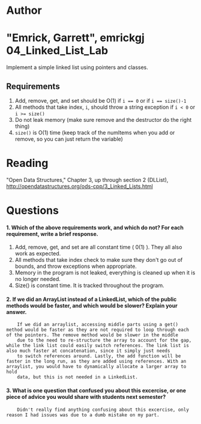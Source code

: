 Author
==========
"Emrick, Garrett", emrickgj
04_Linked_List_Lab
==================

Implement a simple linked list using pointers and classes.

Requirements
------------

1. Add, remove, get, and set should be O(1) if `i == 0` or if `i == size()-1`
2. All methods that take index, `i`, should throw a string exception if `i < 0` or `i >= size()`
3. Do not leak memory (make sure remove and the destructor do the right thing)
4. `size()` is O(1) time (keep track of the numItems when you add or remove, so you can just return the variable)

Reading
=======
"Open Data Structures," Chapter 3, up through section 2 (DLList), http://opendatastructures.org/ods-cpp/3_Linked_Lists.html

Questions
=========

#### 1. Which of the above requirements work, and which do not? For each requirement, write a brief response.

1. Add, remove, get, and set are all constant time (  0(1)  ). They all also work as expected.
2. All methods that take index check to make sure they don't go out of bounds, and throw exceptions when appropriate.
3. Memory in the program is not leaked, everything is cleaned up when it is no longer needed.
4. Size() is constant time. It is tracked throughout the program.

#### 2. If we did an ArrayList instead of a LinkedList, which of the public methods would be faster, and which would be slower? Explain your answer.

        If we did an arraylist, accessing middle parts using a get() method would be faster as they are not required to loop through each of the pointers. The remove method would be slower in the middle
        due to the need to re-structure the array to account for the gap, while the link list could easily switch references. The link list is also much faster at concatenation, since it simply just needs
        to switch references around. Lastly, the add function will be faster in the long run, as they are added using references. With an arraylist, you would have to dynamically allocate a larger array to hold
        data, but this is not needed in a LinkedList.

#### 3. What is one question that confused you about this excercise, or one piece of advice you would share with students next semester?
        
        Didn't really find anything confusing about this excercise, only reason I had issues was due to a dumb mistake on my part. 
